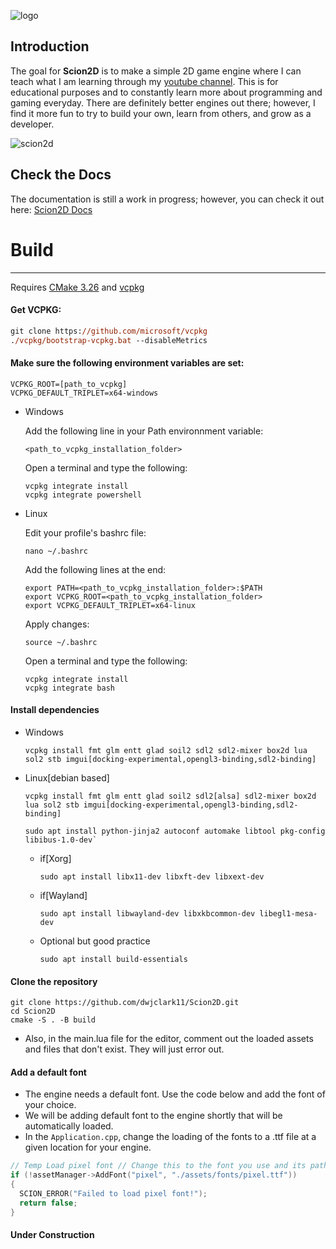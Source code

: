 
![logo](https://github.com/dwjclark11/Scion2D/assets/63356975/cc26ef0c-b190-4af9-9ac1-cac8cd9f2ed5)

## Introduction
The goal for **Scion2D** is to make a simple 2D game engine where I can teach what I am learning through my [youtube channel](https://www.youtube.com/playlist?list=PL3HUvSWOJR7XRDwVVQqqWO-zyyscb8L-v). 
This is for educational purposes and to constantly learn more about programming and gaming everyday. There are definitely better 
engines out there; however, I find it more fun to try to build your own, learn from others, and grow as a developer.

![scion2d](https://github.com/dwjclark11/Scion2D/assets/63356975/ba9c466d-780d-4217-bf9e-5ed0dc4981d9)

## Check the Docs
The documentation is still a work in progress; however, you can check it out here:
[Scion2D Docs](https://dwjclark11.github.io/Scion2D_Docs/)

# Build
----
Requires [CMake 3.26](https://cmake.org/) and [vcpkg](https://github.com/microsoft/vcpkg)
#### Get VCPKG:
```ps
git clone https://github.com/microsoft/vcpkg
./vcpkg/bootstrap-vcpkg.bat --disableMetrics
```
#### Make sure the following environment variables are set:
```
VCPKG_ROOT=[path_to_vcpkg]
VCPKG_DEFAULT_TRIPLET=x64-windows
```

- Windows

    Add the following line in your Path environnment variable:
    ```
    <path_to_vcpkg_installation_folder>
    ```

    Open a terminal and type the following:
    ```
    vcpkg integrate install
    vcpkg integrate powershell
    ```

- Linux

    Edit your profile's bashrc file:
    ```
    nano ~/.bashrc
    ```
    Add the following lines at the end:
    ```
    export PATH=<path_to_vcpkg_installation_folder>:$PATH
    export VCPKG_ROOT=<path_to_vcpkg_installation_folder>
    export VCPKG_DEFAULT_TRIPLET=x64-linux
    ```
    Apply changes:
    ```
    source ~/.bashrc
    ```

    Open a terminal and type the following:
    ```
    vcpkg integrate install
    vcpkg integrate bash
    ```
    
#### Install dependencies 
- Windows
    ```
    vcpkg install fmt glm entt glad soil2 sdl2 sdl2-mixer box2d lua sol2 stb imgui[docking-experimental,opengl3-binding,sdl2-binding]
    ```
- Linux[debian based]
    ```
    vcpkg install fmt glm entt glad soil2 sdl2[alsa] sdl2-mixer box2d lua sol2 stb imgui[docking-experimental,opengl3-binding,sdl2-binding]
    ```
    ```
    sudo apt install python-jinja2 autoconf automake libtool pkg-config libibus-1.0-dev`
    ```
    * if[Xorg]
         ```
        sudo apt install libx11-dev libxft-dev libxext-dev
        ```
    * if[Wayland]
        ```
        sudo apt install libwayland-dev libxkbcommon-dev libegl1-mesa-dev
        ```
    * Optional but good practice
        ```
        sudo apt install build-essentials
        ```

#### Clone the repository 
```
git clone https://github.com/dwjclark11/Scion2D.git
cd Scion2D
cmake -S . -B build
```
 
* Also, in the main.lua file for the editor, comment out the loaded assets and files that don't exist. They will just error out.

#### Add a default font
* The engine needs a default font. Use the code below and add the font of your choice.
* We will be adding default font to the engine shortly that will be automatically loaded.
* In the ```Application.cpp```, change the loading of the fonts to a .ttf file at a given location for your engine.

```cpp
// Temp Load pixel font // Change this to the font you use and its path
if (!assetManager->AddFont("pixel", "./assets/fonts/pixel.ttf"))
{
  SCION_ERROR("Failed to load pixel font!");
  return false;
}
``` 
#### Under Construction
